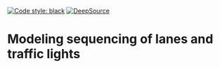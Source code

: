 [![Code style: black](https://img.shields.io/badge/code%20style-black-000000.svg)](https://github.com/ambv/black)
[![DeepSource](https://static.deepsource.io/deepsource-badge-light.svg)](https://deepsource.io/gh/ternaus/iglovikov_helper_functions/?ref=repository-badge)
# Modeling sequencing of lanes and traffic lights
